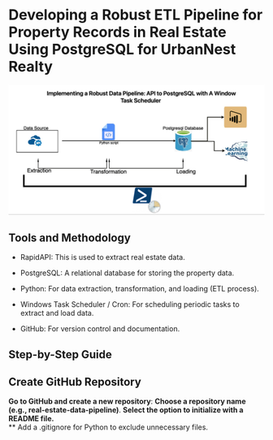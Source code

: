# Developing a Robust ETL Pipeline for Property Records in Real Estate Using PostgreSQL for UrbanNest Realty
![](pipeline_diagram.jpg)

## Tools and Methodology

  - RapidAPI: This is used to extract real estate data.
  
  - PostgreSQL: A relational database for storing the property data.
  
  - Python: For data extraction, transformation, and loading (ETL process).
  
  - Windows Task Scheduler / Cron: For scheduling periodic tasks to extract and load data.
  
  - GitHub: For version control and documentation.

## Step-by-Step Guide
  ## Create GitHub Repository
  **Go to GitHub and create a new repository**:
    **Choose a repository name (e.g., real-estate-data-pipeline)**.
    **Select the option to initialize with a README file.**    
    ** Add a .gitignore for Python to exclude unnecessary files.
